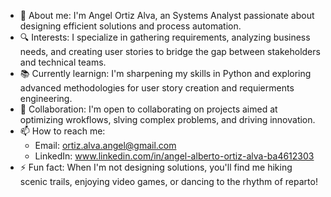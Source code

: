- 👤 About me: I'm Angel Ortiz Alva, an Systems Analyst passionate about designing efficient solutions and process automation. 
- 🔍 Interests: I specialize in gathering requirements, analyzing business needs, and creating user stories to bridge the gap between stakeholders and technical teams.
- 📚 Currently learnign: I'm sharpening my skills in Python and exploring advanced methodologies for user story creation and requierments engineering.
- 🤝 Collaboration: I'm open to collaborating on projects aimed at optimizing wrokflows, slving complex problems, and driving innovation.
- 📫 How to reach me:
  * Email: ortiz.alva.angel@gmail.com
  * LinkedIn: www.linkedin.com/in/angel-alberto-ortiz-alva-ba4612303
- ⚡ Fun fact: When I'm not designing solutions, you'll find me hiking scenic trails, enjoying video games, or dancing to the rhythm of reparto!

<!---
👋 Hi there! Welcome to my GitHub profile!
This repository is ✨ special ✨ because it showcases my journey as a Systems Analyst. Explore my projects, and feel free to connect or collaborate! 
You can click the Preview link to take a look at your changes.
--->

